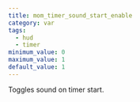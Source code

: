 ```yaml
---
title: mom_timer_sound_start_enable
category: var
tags:
  - hud
  - timer
minimum_value: 0
maximum_value: 1
default_value: 1
---
```


Toggles sound on timer start.